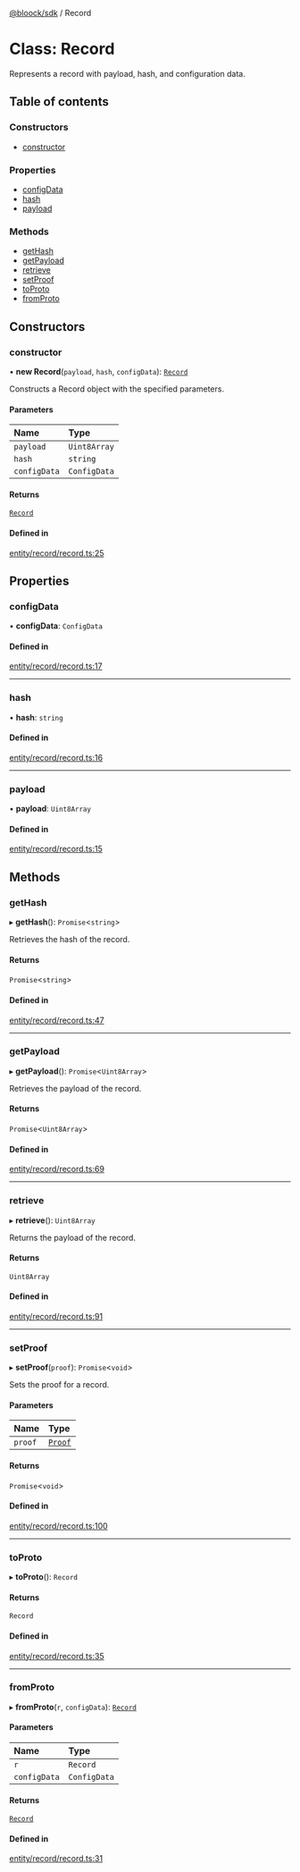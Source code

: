 [@bloock/sdk](../index.md) / Record

# Class: Record

Represents a record with payload, hash, and configuration data.

## Table of contents

### Constructors

- [constructor](Record.md#constructor)

### Properties

- [configData](Record.md#configdata)
- [hash](Record.md#hash)
- [payload](Record.md#payload)

### Methods

- [getHash](Record.md#gethash)
- [getPayload](Record.md#getpayload)
- [retrieve](Record.md#retrieve)
- [setProof](Record.md#setproof)
- [toProto](Record.md#toproto)
- [fromProto](Record.md#fromproto)

## Constructors

### constructor

• **new Record**(`payload`, `hash`, `configData`): [`Record`](Record.md)

Constructs a Record object with the specified parameters.

#### Parameters

| Name | Type |
| :------ | :------ |
| `payload` | `Uint8Array` |
| `hash` | `string` |
| `configData` | `ConfigData` |

#### Returns

[`Record`](Record.md)

#### Defined in

[entity/record/record.ts:25](https://github.com/bloock/bloock-sdk/blob/d82279b/languages/js/src/entity/record/record.ts#L25)

## Properties

### configData

• **configData**: `ConfigData`

#### Defined in

[entity/record/record.ts:17](https://github.com/bloock/bloock-sdk/blob/d82279b/languages/js/src/entity/record/record.ts#L17)

___

### hash

• **hash**: `string`

#### Defined in

[entity/record/record.ts:16](https://github.com/bloock/bloock-sdk/blob/d82279b/languages/js/src/entity/record/record.ts#L16)

___

### payload

• **payload**: `Uint8Array`

#### Defined in

[entity/record/record.ts:15](https://github.com/bloock/bloock-sdk/blob/d82279b/languages/js/src/entity/record/record.ts#L15)

## Methods

### getHash

▸ **getHash**(): `Promise`\<`string`\>

Retrieves the hash of the record.

#### Returns

`Promise`\<`string`\>

#### Defined in

[entity/record/record.ts:47](https://github.com/bloock/bloock-sdk/blob/d82279b/languages/js/src/entity/record/record.ts#L47)

___

### getPayload

▸ **getPayload**(): `Promise`\<`Uint8Array`\>

Retrieves the payload of the record.

#### Returns

`Promise`\<`Uint8Array`\>

#### Defined in

[entity/record/record.ts:69](https://github.com/bloock/bloock-sdk/blob/d82279b/languages/js/src/entity/record/record.ts#L69)

___

### retrieve

▸ **retrieve**(): `Uint8Array`

Returns the payload of the record.

#### Returns

`Uint8Array`

#### Defined in

[entity/record/record.ts:91](https://github.com/bloock/bloock-sdk/blob/d82279b/languages/js/src/entity/record/record.ts#L91)

___

### setProof

▸ **setProof**(`proof`): `Promise`\<`void`\>

Sets the proof for a record.

#### Parameters

| Name | Type |
| :------ | :------ |
| `proof` | [`Proof`](Proof.md) |

#### Returns

`Promise`\<`void`\>

#### Defined in

[entity/record/record.ts:100](https://github.com/bloock/bloock-sdk/blob/d82279b/languages/js/src/entity/record/record.ts#L100)

___

### toProto

▸ **toProto**(): `Record`

#### Returns

`Record`

#### Defined in

[entity/record/record.ts:35](https://github.com/bloock/bloock-sdk/blob/d82279b/languages/js/src/entity/record/record.ts#L35)

___

### fromProto

▸ **fromProto**(`r`, `configData`): [`Record`](Record.md)

#### Parameters

| Name | Type |
| :------ | :------ |
| `r` | `Record` |
| `configData` | `ConfigData` |

#### Returns

[`Record`](Record.md)

#### Defined in

[entity/record/record.ts:31](https://github.com/bloock/bloock-sdk/blob/d82279b/languages/js/src/entity/record/record.ts#L31)
